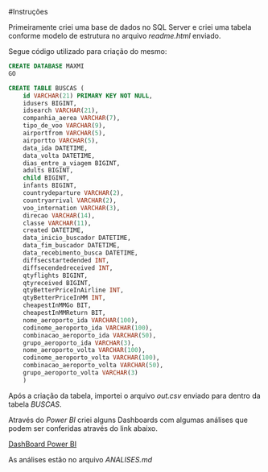 #Instruções



Primeiramente criei uma base de dados no SQL Server e criei uma tabela conforme modelo de estrutura no arquivo *readme.html* enviado.

Segue código utilizado para criação do mesmo:


```SQL
CREATE DATABASE MAXMI
GO

CREATE TABLE BUSCAS (
	id VARCHAR(21) PRIMARY KEY NOT NULL,
	idusers BIGINT,
	idsearch VARCHAR(21),
	companhia_aerea VARCHAR(7),
	tipo_de_voo VARCHAR(9),
	airportfrom VARCHAR(5),
	airportto VARCHAR(5),
	data_ida DATETIME,
	data_volta DATETIME,
	dias_entre_a_viagem BIGINT,
	adults BIGINT,
	child BIGINT,
	infants BIGINT,
	countrydeparture VARCHAR(2),
	countryarrival VARCHAR(2),
	voo_internation VARCHAR(3),
	direcao VARCHAR(14),
	classe VARCHAR(11),
	created DATETIME,
	data_inicio_buscador DATETIME,
	data_fim_buscador DATETIME,
	data_recebimento_busca DATETIME,
	diffsecstartedended INT,
	diffsecendedreceived INT,
	qtyflights BIGINT,
	qtyreceived BIGINT,
	qtyBetterPriceInAirline INT,
	qtyBetterPriceInMM INT,
	cheapestInMMGo BIT,
	cheapestInMMReturn BIT,
	nome_aeroporto_ida VARCHAR(100),
	codinome_aeroporto_ida VARCHAR(100),
	combinacao_aeroporto_ida VARCHAR(50),
	grupo_aeroporto_ida VARCHAR(3),
	nome_aeroporto_volta VARCHAR(100),
	codinome_aeroporto_volta VARCHAR(100),
	combinacao_aeroporto_volta VARCHAR(50),
	grupo_aeroporto_volta VARCHAR(3)
	)
```

Após a criação da tabela, importei o arquivo *out.csv* enviado para dentro da tabela *BUSCAS*.


Através do *Power BI* criei alguns Dashboards com algumas análises que podem ser conferidas através do link abaixo.


[DashBoard Power BI](http://bit.ly/MaxMi-Analise)


As análises estão no arquivo *ANALISES.md*
